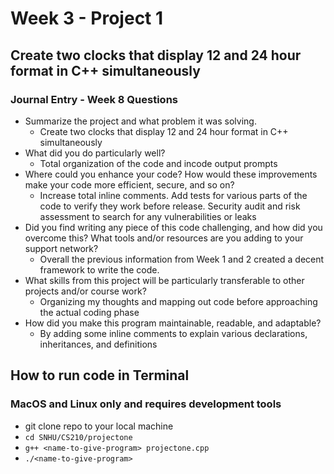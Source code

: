 # Week 3 - Project 1


## Create two clocks that display 12 and 24 hour format in C++ simultaneously


### Journal Entry - Week 8 Questions

- Summarize the project and what problem it was solving.
  - Create two clocks that display 12 and 24 hour format in C++ simultaneously
- What did you do particularly well?
  - Total organization of the code and incode output prompts
- Where could you enhance your code? How would these improvements make your code more efficient, secure, and so on?
  - Increase total inline comments. Add tests for various parts of the code to verify they work before release. Security audit and risk assessment to search for any vulnerabilities or leaks
- Did you find writing any piece of this code challenging, and how did you overcome this? What tools and/or resources are you adding to your support network?
  - Overall the previous information from Week 1 and 2 created a decent framework to write the code. 
- What skills from this project will be particularly transferable to other projects and/or course work?
  - Organizing my thoughts and mapping out code before approaching the actual coding phase
- How did you make this program maintainable, readable, and adaptable?
  - By adding some inline comments to explain various declarations, inheritances, and definitions

## How to run code in Terminal 
### MacOS and Linux only and requires development tools

- git clone repo to your local machine
- `cd SNHU/CS210/projectone`
- `g++ <name-to-give-program> projectone.cpp`
- `./<name-to-give-program>`

